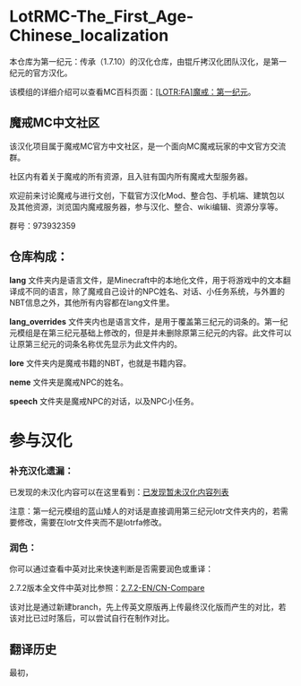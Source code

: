 # LotRMC-The_First_Age-Chinese_localization
本仓库为第一纪元：传承（1.7.10）的汉化仓库，由锟斤拷汉化团队汉化，是第一纪元的官方汉化。

该模组的详细介绍可以查看MC百科页面：[[LOTR:FA]魔戒：第一纪元](https://www.mcmod.cn/class/2244.html)。

## 魔戒MC中文社区
该汉化项目属于魔戒MC官方中文社区，是一个面向MC魔戒玩家的中文官方交流群。

社区内有着关于魔戒的所有资源，且入驻有国内所有魔戒大型服务器。

欢迎前来讨论魔戒与进行文创，下载官方汉化Mod、整合包、手机端、建筑包以及其他资源，浏览国内魔戒服务器，参与汉化、整合、wiki编辑、资源分享等。

群号：973932359

## 仓库构成：
**lang** 文件夹内是语言文件，是Minecraft中的本地化文件，用于将游戏中的文本翻译成不同的语言，除了魔戒自己设计的NPC姓名、对话、小任务系统，与外置的NBT信息之外，其他所有内容都在lang文件里。

**lang_overrides** 文件夹内也是语言文件，是用于覆盖第三纪元的词条的。第一纪元模组是在第三纪元基础上修改的，但是并未删除原第三纪元的内容。此文件可以让原第三纪元的词条名称优先显示为此文件内的。

**lore** 文件夹内是魔戒书籍的NBT，也就是书籍内容。

**neme** 文件夹是魔戒NPC的姓名。

**speech** 文件夹是魔戒NPC的对话，以及NPC小任务。

# 参与汉化
### 补充汉化遗漏：
已发现的未汉化内容可以在这里看到：[已发现暂未汉化内容列表]()

注意：第一纪元模组的蓝山矮人的对话是直接调用第三纪元lotr文件夹内的，若需要修改，需要在lotr文件夹而不是lotrfa修改。

### 润色：
你可以通过查看中英对比来快速判断是否需要润色或重译：

2.7.2版本全文件中英对比参照：[2.7.2-EN/CN-Compare]()

该对比是通过新建branch，先上传英文原版再上传最终汉化版而产生的对比，若该对比已过时落后，可以尝试自行在制作对比。

## 翻译历史
最初，
